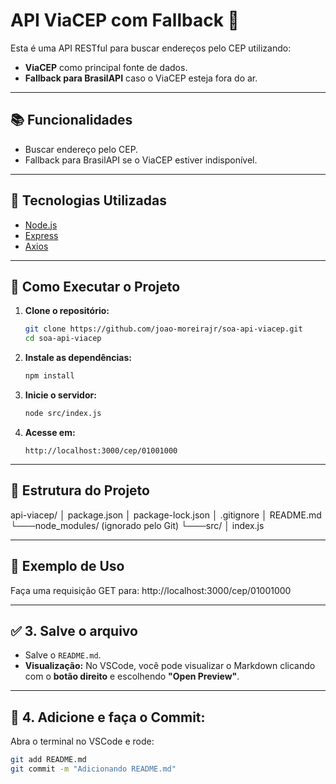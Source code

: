 # API ViaCEP com Fallback 🚀

Esta é uma API RESTful para buscar endereços pelo CEP utilizando:
- **ViaCEP** como principal fonte de dados.
- **Fallback para BrasilAPI** caso o ViaCEP esteja fora do ar.

---

## 📚 Funcionalidades

- Buscar endereço pelo CEP.
- Fallback para BrasilAPI se o ViaCEP estiver indisponível.
---

## 🔧 Tecnologias Utilizadas

- [Node.js](https://nodejs.org/)
- [Express](https://expressjs.com/)
- [Axios](https://axios-http.com/)

---

## 🚀 Como Executar o Projeto

1. **Clone o repositório:**
    ```sh
    git clone https://github.com/joao-moreirajr/soa-api-viacep.git
    cd soa-api-viacep
    ```

2. **Instale as dependências:**
    ```sh
    npm install
    ```

3. **Inicie o servidor:**
    ```sh
    node src/index.js
    ```

4. **Acesse em:**
    ```
    http://localhost:3000/cep/01001000
    ```

---

## 📂 Estrutura do Projeto

api-viacep/ │ package.json │ package-lock.json │ .gitignore │ README.md └───node_modules/ (ignorado pelo Git) └───src/ │ index.js


---

## 📌 Exemplo de Uso

Faça uma requisição GET para:
http://localhost:3000/cep/01001000


---

## ✅ **3. Salve o arquivo**

- Salve o `README.md`.
- **Visualização:** No VSCode, você pode visualizar o Markdown clicando com o **botão direito** e escolhendo **"Open Preview"**.

---

## 🔄 **4. Adicione e faça o Commit:**

Abra o terminal no VSCode e rode:
```sh
git add README.md
git commit -m "Adicionando README.md"

